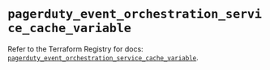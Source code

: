 # `pagerduty_event_orchestration_service_cache_variable`

Refer to the Terraform Registry for docs: [`pagerduty_event_orchestration_service_cache_variable`](https://registry.terraform.io/providers/pagerduty/pagerduty/3.27.1/docs/resources/event_orchestration_service_cache_variable).

